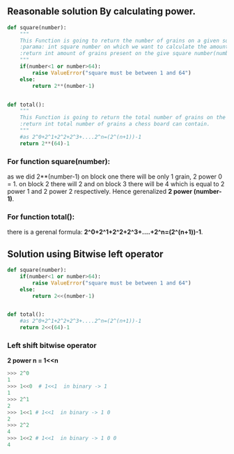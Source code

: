 ## Reasonable solution By calculating power.

```python
def square(number):
    """
    This Function is going to return the number of grains on a given square number.
    :parama: int square number on which we want to calculate the amount of grains.
    :return int amount of grains present on the give square number(number).
    """
    if(number<1 or number>64):
        raise ValueError("square must be between 1 and 64")
    else:
        return 2**(number-1)


def total():
    """
    This Function is going to return the total number of grains on the chess board.
    :return int total number of grains a chess board can contain.
    """
    #as 2^0+2^1+2^2+2^3+....2^n=(2^(n+1))-1
    return 2**(64)-1
```

### For function square(number):
as we did 2**(number-1) on block one there will be only 1 grain, 2 power 0 = 1.
on block 2 there will 2 and on block 3 there will be 4 which is equal to 2 power 1 and 2 power 2 respectively.
Hence gerenalized **2 power (number-1)**.

### For function total():
there is a gerenal formula:
**2^0+2^1+2^2+2^3+....+2^n=(2^(n+1))-1**.

## Solution using Bitwise left operator
```python
def square(number):
    if(number<1 or number>64):
        raise ValueError("square must be between 1 and 64")
    else:
        return 2<<(number-1)


def total():
    #as 2^0+2^1+2^2+2^3+....2^n=(2^(n+1))-1
    return 2<<(64)-1
```
### Left shift bitwise operator

**2 power n = 1<<n**
```python
>>> 2^0
1
>>> 1<<0  # 1<<1  in binary -> 1
1
>>> 2^1
2
>>> 1<<1 # 1<<1  in binary -> 1 0
2
>>> 2^2
4
>>> 1<<2 # 1<<1  in binary -> 1 0 0
4
```
